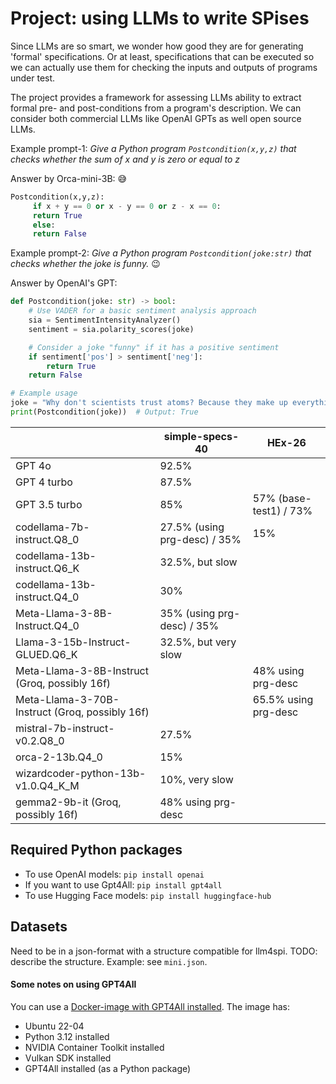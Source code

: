 # Project: using LLMs to write SPises

Since LLMs are so smart, we wonder how good they are for generating 'formal' specifications. Or at least, specifications that can be executed so we can actually use them for checking the inputs and outputs of programs under test.

The project provides a framework for assessing LLMs ability to extract formal pre- and post-conditions from a program's description. We can consider both commercial LLMs like OpenAI GPTs as well open source LLMs.

Example prompt-1: _Give a Python program `Postcondition(x,y,z)` that checks whether the sum of x and y is zero or equal to z_

Answer by Orca-mini-3B: 😅

```python
Postcondition(x,y,z):
     if x + y == 0 or x - y == 0 or z - x == 0:
     return True
     else:
     return False
```

Example prompt-2: _Give a Python program `Postcondition(joke:str)` that checks whether the joke is funny._ 😉


Answer by OpenAI's GPT:

```python
def Postcondition(joke: str) -> bool:
    # Use VADER for a basic sentiment analysis approach
    sia = SentimentIntensityAnalyzer()
    sentiment = sia.polarity_scores(joke)

    # Consider a joke "funny" if it has a positive sentiment
    if sentiment['pos'] > sentiment['neg']:
        return True
    return False

# Example usage
joke = "Why don't scientists trust atoms? Because they make up everything!"
print(Postcondition(joke))  # Output: True
```



  |  | simple-specs-40 | HEx-26 |
  |--|----------|----|
  | GPT 4o          | 92.5%  |
  | GPT 4 turbo          | 87.5%  |
  | GPT 3.5 turbo        | 85%  | 57% (base-test1) / 73% |
  | codellama-7b-instruct.Q8_0           | 27.5% (using prg-desc) / 35%  | 15% |
  | codellama-13b-instruct.Q6_K          | 32.5%, but slow  |
  | codellama-13b-instruct.Q4_0 | 30% |
  | Meta-Llama-3-8B-Instruct.Q4_0 | 35% (using prg-desc) / 35%  |
  | Llama-3-15b-Instruct-GLUED.Q6_K | 32.5%, but very slow |
  | Meta-Llama-3-8B-Instruct (Groq, possibly 16f) |  | 48% using prg-desc |
  | Meta-Llama-3-70B-Instruct (Groq, possibly 16f) |  | 65.5% using prg-desc |
  | mistral-7b-instruct-v0.2.Q8_0      | 27.5%  |
  | orca-2-13b.Q4_0   | 15%  |
  | wizardcoder-python-13b-v1.0.Q4_K_M | 10%, very slow |
  | gemma2-9b-it (Groq, possibly 16f) | 48% using prg-desc |



## Required Python packages

* To use OpenAI models: `pip install openai`
* If you want to use Gpt4All: `pip install gpt4all`
* To use Hugging Face models: `pip install huggingface-hub`

## Datasets

Need to be in a json-format with a structure compatible for llm4spi. TODO: describe the structure. Example: see `mini.json`.

#### Some notes on using GPT4All

You can use a [Docker-image with GPT4All installed](https://hub.docker.com/r/morgaine/llm4spi). The image has:

* Ubuntu 22-04
* Python 3.12 installed
* NVIDIA Container Toolkit installed
* Vulkan SDK installed
* GPT4All installed (as a Python package)
